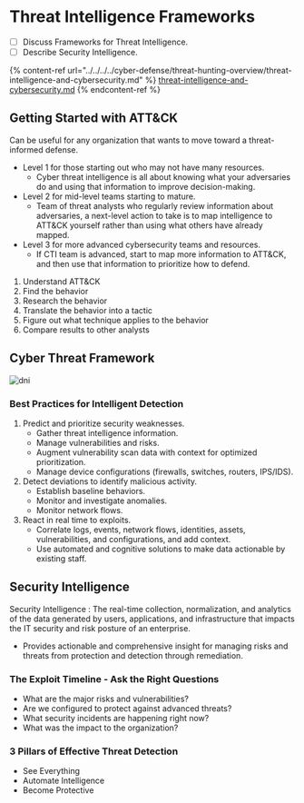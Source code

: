 # Threat Intelligence Frameworks

* [ ] Discuss Frameworks for Threat Intelligence.
* [ ] Describe Security Intelligence.

{% content-ref url="../../../../cyber-defense/threat-hunting-overview/threat-intelligence-and-cybersecurity.md" %}
[threat-intelligence-and-cybersecurity.md](../../../../cyber-defense/threat-hunting-overview/threat-intelligence-and-cybersecurity.md)
{% endcontent-ref %}

## Getting Started with ATT\&CK

Can be useful for any organization that wants to move toward a threat-informed defense.

* Level 1 for those starting out who may not have many resources.
  * Cyber threat intelligence is all about knowing what your adversaries do and using that information to improve decision-making.
* Level 2 for mid-level teams starting to mature.
  * Team of threat analysts who regularly review information about adversaries, a next-level action to take is to map intelligence to ATT\&CK yourself rather than using what others have already mapped.
* Level 3 for more advanced cybersecurity teams and resources.
  * If CTI team is advanced, start to map more information to ATT\&CK, and then use that information to prioritize how to defend.

1. Understand ATT\&CK
2. Find the behavior
3. Research the behavior
4. Translate the behavior into a tactic
5. Figure out what technique applies to the behavior
6. Compare results to other analysts

## Cyber Threat Framework

![dni](https://www.dni.gov/files/CTIIC/images/ctf\_master\_graphic.jpg)

### Best Practices for Intelligent Detection

1. Predict and prioritize security weaknesses.
   * Gather threat intelligence information.
   * Manage vulnerabilities and risks.
   * Augment vulnerability scan data with context for optimized prioritization.
   * Manage device configurations (firewalls, switches, routers, IPS/IDS).
2. Detect deviations to identify malicious activity.
   * Establish baseline behaviors.
   * Monitor and investigate anomalies.
   * Monitor network flows.
3. React in real time to exploits.
   * Correlate logs, events, network flows, identities, assets, vulnerabilities, and configurations, and add context.
   * Use automated and cognitive solutions to make data actionable by existing staff.

## Security Intelligence

Security Intelligence : The real-time collection, normalization, and analytics of the data generated by users, applications, and infrastructure that impacts the IT security and risk posture of an enterprise.

* Provides actionable and comprehensive insight for managing risks and threats from protection and detection through remediation.

### The Exploit Timeline - Ask the Right Questions

* What are the major risks and vulnerabilities?
* Are we configured to protect against advanced threats?
* What security incidents are happening right now?
* What was the impact to the organization?

### 3 Pillars of Effective Threat Detection

* See Everything
* Automate Intelligence
* Become Protective
